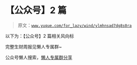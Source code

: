 # 【公众号】2 篇

> 原文：[`www.yuque.com/for_lazy/wind/ylmhnsad7dg8s0ra`](https://www.yuque.com/for_lazy/wind/ylmhnsad7dg8s0ra)

以下为：【公众号】2 篇相关风向标

完整生财周报见懒人专属群~

公众号懒人搜索，[懒人专属群分享](https://lazybook.fun/#/blog/group)